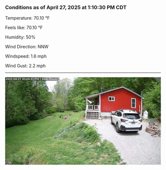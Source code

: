 ### Conditions as of April 27, 2025 at 1:10:30 PM CDT 

Temperature: 70.10 &deg;F

Feels like: 70.10 &deg;F

Humidity: 50%

Wind Direction: NNW

Windspeed: 1.6 mph

Wind Gust: 2.2 mph

---

<img src="./images/latest.jpeg"/>

